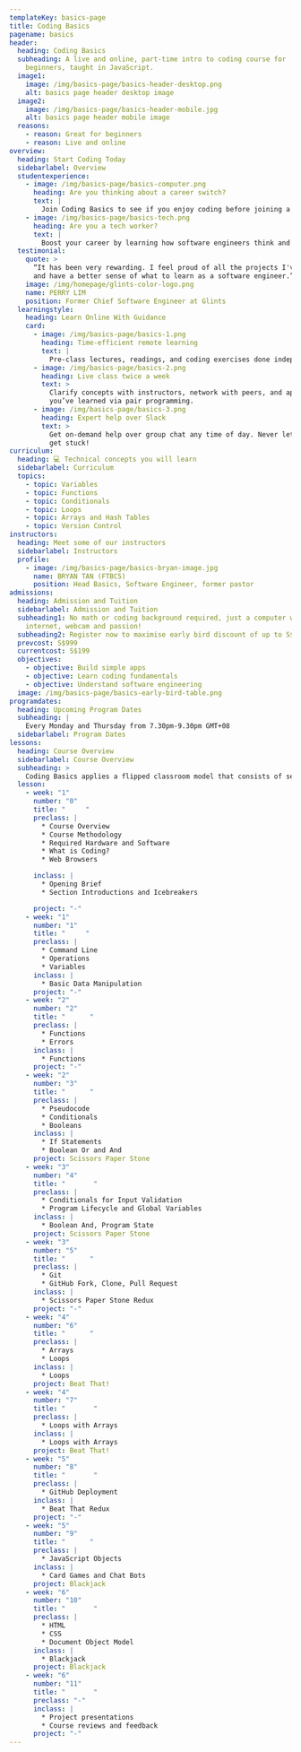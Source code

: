 ```yaml
---
templateKey: basics-page
title: Coding Basics
pagename: basics
header:
  heading: Coding Basics
  subheading: A live and online, part-time intro to coding course for
    beginners, taught in JavaScript.
  image1:
    image: /img/basics-page/basics-header-desktop.png
    alt: basics page header desktop image
  image2:
    image: /img/basics-page/basics-header-mobile.jpg
    alt: basics page header mobile image
  reasons:
    - reason: Great for beginners
    - reason: Live and online
overview:
  heading: Start Coding Today
  sidebarlabel: Overview
  studentexperience:
    - image: /img/basics-page/basics-computer.png
      heading: Are you thinking about a career switch?
      text: |
        Join Coding Basics to see if you enjoy coding before joining a bootcamp.
    - image: /img/basics-page/basics-tech.png
      heading: Are you a tech worker?
      text: |
        Boost your career by learning how software engineers think and work.
  testimonial:
    quote: >
      “It has been very rewarding. I feel proud of all the projects I've done
      and have a better sense of what to learn as a software engineer.”
    image: /img/homepage/glints-color-logo.png
    name: PERRY LIM
    position: Former Chief Software Engineer at Glints
  learningstyle:
    heading: Learn Online With Guidance
    card:
      - image: /img/basics-page/basics-1.png
        heading: Time-efficient remote learning
        text: |
          Pre-class lectures, readings, and coding exercises done independently.
      - image: /img/basics-page/basics-2.png
        heading: Live class twice a week
        text: >
          Clarify concepts with instructors, network with peers, and apply what
          you’ve learned via pair programming.
      - image: /img/basics-page/basics-3.png
        heading: Expert help over Slack
        text: >
          Get on-demand help over group chat any time of day. Never let yourself
          get stuck!
curriculum:
  heading: 💻 Technical concepts you will learn
  sidebarlabel: Curriculum
  topics:
    - topic: Variables
    - topic: Functions
    - topic: Conditionals
    - topic: Loops
    - topic: Arrays and Hash Tables
    - topic: Version Control
instructors:
  heading: Meet some of our instructors
  sidebarlabel: Instructors
  profile:
    - image: /img/basics-page/basics-bryan-image.jpg
      name: BRYAN TAN (FTBC5)
      position: Head Basics, Software Engineer, former pastor
admissions:
  heading: Admission and Tuition
  sidebarlabel: Admission and Tuition
  subheading1: No math or coding background required, just a computer with
    internet, webcam and passion!
  subheading2: Register now to maximise early bird discount of up to S$40! Discounted price reflected on checkout. Tuition is fully refundable until the course admissions deadline.
  prevcost: S$999
  currentcost: S$199
  objectives:
    - objective: Build simple apps
    - objective: Learn coding fundamentals
    - objective: Understand software engineering
  image: /img/basics-page/basics-early-bird-table.png
programdates:
  heading: Upcoming Program Dates
  subheading: |
    Every Monday and Thursday from 7.30pm-9.30pm GMT+08
  sidebarlabel: Program Dates
lessons:
  heading: Course Overview
  sidebarlabel: Course Overview
  subheading: >
    Coding Basics applies a flipped classroom model that consists of self-learning before class and pair exercises during class. Refer to our [course curriculum](https://basics.rocketacademy.co/) for more information.
  lesson:
    - week: "1"
      number: "0"
      title: "     "
      preclass: |
        * Course Overview
        * Course Methodology
        * Required Hardware and Software
        * What is Coding?
        * Web Browsers

      inclass: |
        * Opening Brief
        * Section Introductions and Icebreakers

      project: "-"
    - week: "1"
      number: "1"
      title: "     "
      preclass: |
        * Command Line
        * Operations
        * Variables
      inclass: |
        * Basic Data Manipulation
      project: "-"
    - week: "2"
      number: "2"
      title: "      "
      preclass: |
        * Functions
        * Errors
      inclass: |
        * Functions
      project: "-"
    - week: "2"
      number: "3"
      title: "      "
      preclass: |
        * Pseudocode
        * Conditionals
        * Booleans
      inclass: |
        * If Statements
        * Boolean Or and And
      project: Scissors Paper Stone
    - week: "3"
      number: "4"
      title: "       "
      preclass: |
        * Conditionals for Input Validation
        * Program Lifecycle and Global Variables
      inclass: |
        * Boolean And, Program State
      project: Scissors Paper Stone
    - week: "3"
      number: "5"
      title: "      "
      preclass: |
        * Git
        * GitHub Fork, Clone, Pull Request
      inclass: |
        * Scissors Paper Stone Redux
      project: "-"
    - week: "4"
      number: "6"
      title: "      "
      preclass: |
        * Arrays
        * Loops
      inclass: |
        * Loops
      project: Beat That!
    - week: "4"
      number: "7"
      title: "       "
      preclass: |
        * Loops with Arrays
      inclass: |
        * Loops with Arrays
      project: Beat That!
    - week: "5"
      number: "8"
      title: "       "
      preclass: |
        * GitHub Deployment
      inclass: |
        * Beat That Redux
      project: "-"
    - week: "5"
      number: "9"
      title: "      "
      preclass: |
        * JavaScript Objects
      inclass: |
        * Card Games and Chat Bots
      project: Blackjack
    - week: "6"
      number: "10"
      title: "       "
      preclass: |
        * HTML
        * CSS
        * Document Object Model
      inclass: |
        * Blackjack
      project: Blackjack
    - week: "6"
      number: "11"
      title: "       "
      preclass: "-"
      inclass: |
        * Project presentations
        * Course reviews and feedback
      project: "-"
---
```

